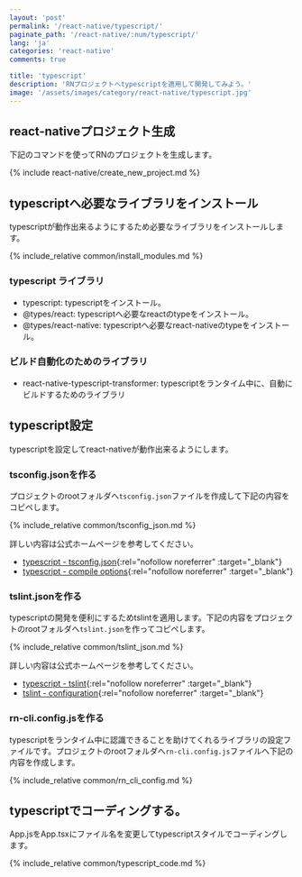 ```yaml
---
layout: 'post'
permalink: '/react-native/typescript/'
paginate_path: '/react-native/:num/typescript/'
lang: 'ja'
categories: 'react-native'
comments: true

title: 'typescript'
description: 'RNプロジェクトへtypescriptを適用して開発してみよう。'
image: '/assets/images/category/react-native/typescript.jpg'
---
```



## react-nativeプロジェクト生成
下記のコマンドを使ってRNのプロジェクトを生成します。

{% include react-native/create_new_project.md %}

## typescriptへ必要なライブラリをインストール
typescriptが動作出来るようにするため必要なライブラリをインストールします。

{% include_relative common/install_modules.md %}

### typescript ライブラリ
- typescript: typescriptをインストール。
- @types/react: typescriptへ必要なreactのtypeをインストール。
- @types/react-native: typescriptへ必要なreact-nativeのtypeをインストール。

### ビルド自動化のためのライブラリ
- react-native-typescript-transformer: typescriptをランタイム中に、自動にビルドするためのライブラリ

## typescript設定
typescriptを設定してreact-nativeが動作出来るようにします。

### tsconfig.jsonを作る
プロジェクトのrootフォルダへ```tsconfig.json```ファイルを作成して下記の内容をコピペします。

{% include_relative common/tsconfig_json.md %}

詳しい内容は公式ホームページを参考してください。
- [typescript - tsconfig.json](https://www.typescriptlang.org/docs/handbook/tsconfig-json.html){:rel="nofollow noreferrer" :target="_blank"}
- [typescript - compile options](https://www.typescriptlang.org/docs/handbook/compiler-options.html){:rel="nofollow noreferrer" :target="_blank"}

### tslint.jsonを作る
typescriptの開発を便利にするためtslintを適用します。下記の内容をプロジェクトのrootフォルダへ```tslint.json```を作ってコピペします。

{% include_relative common/tslint_json.md %}

詳しい内容は公式ホームページを参考してください。
- [typescript - tslint](https://github.com/Microsoft/TypeScript-React-Starter#overriding-defaults){:rel="nofollow noreferrer" :target="_blank"}
- [tslint - configuration](https://palantir.github.io/tslint/usage/configuration/){:rel="nofollow noreferrer" :target="_blank"}

### rn-cli.config.jsを作る
typescriptをランタイム中に認識できることを助けてくれるライブラリの設定ファイルです。プロジェクトのrootフォルダへ```rn-cli.config.js```ファイルへ下記の内容を作成します。

{% include_relative common/rn_cli_config.md %}

## typescriptでコーディングする。
App.jsをApp.tsxにファイル名を変更してtypescriptスタイルでコーディングします。

{% include_relative common/typescript_code.md %}